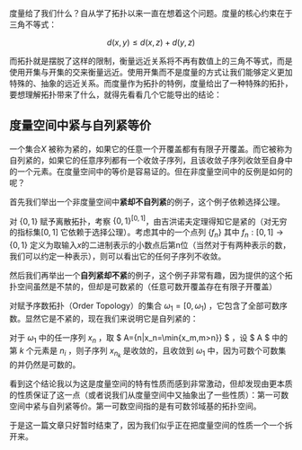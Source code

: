 度量给了我们什么？自从学了拓扑以来一直在想着这个问题。度量的核心约束在于三角不等式：

$$
d(x,y) \leq d(x,z) + d(y,z)
$$

而拓扑就是摆脱了这样的限制，衡量远近关系将不再有数值上的三角不等式，而是使用开集与开集的交来衡量远近。使用开集而不是度量的方式让我们能够定义更加特殊的、抽象的远近关系。而度量作为拓扑的特例，度量给出了一种特殊的拓扑，要想理解拓扑带来了什么，就得先看看几个它能导出的结论：

## 度量空间中紧与自列紧等价

一个集合$X$ 被称为紧的，如果它的任意一个开覆盖都有有限子开覆盖。而它被称为自列紧的，如果它的任意序列都有一个收敛子序列，且该收敛子序列收敛至自身中的一个元素。在度量空间中的等价是容易证的。但在非度量空间中的反例是如何的呢？

首先我们举出一个非度量空间中**紧却不自列紧**的例子，这个例子依赖选择公理。

对 $\{0,1\}$ 赋予离散拓扑，考察 $\{0,1\}^{[0,1]}$，由吉洪诺夫定理得知它是紧的（对无穷的指标集$[0,1]$ 它依赖于选择公理）。考虑其中的一个点列 $\{f_n\}$ 其中 $f_n:[0,1] \rightarrow \{0,1\}$ 定义为取输入$x$的二进制表示的小数点后第n位（当然对于有两种表示的数，我们可以约定一种表示），则可以看出它的任何子序列不收敛。

然后我们再举出一个**自列紧却不紧**的例子，这个例子非常有趣，因为提供的这个拓扑空间虽然是不禁的，但却是可数紧的（任意可数开覆盖存在有限子开覆盖）

对赋予序数拓扑（Order Topology）的集合 $\omega_1 =[0, \omega_1)$ ，它包含了全部可数序数。显然它是不紧的，现在我们来说明它是自列紧的：

对于 $\omega_1$ 中的任一序列 $x_n$ ，取 $ A=\{n|x_n=\min\{x_m,m>n\}\} $ ，设 $ A $ 中的第 $k$ 个元素是 $n_i$ ，则子序列 $x_{n_k}$ 是收敛的，且收敛到 $\omega_1$ 中，因为可数个可数集的并仍然是可数的。

看到这个结论我以为这是度量空间的特有性质而感到非常激动，但却发现由更本质的性质保证了这一点（或者说我们从度量空间中又抽象出了一些性质）：第一可数空间中紧与自列紧等价。第一可数空间指的是有可数邻域基的拓扑空间。

于是这一篇文章只好暂时结束了，因为我们似乎正在把度量空间的性质一个一个拆开来。
